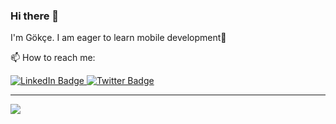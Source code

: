 ### Hi there 👋

I'm Gökçe. 
I am eager to learn mobile development🙌

📫 How to reach me:


<div id="badges">
  <a href="https://www.linkedin.com/in/gökçekahraman/">
    <img src="https://img.shields.io/badge/LinkedIn-blue?style=for-the-badge&logo=linkedin&logoColor=white" alt="LinkedIn Badge"/>
  </a>
 
  <a href="https://twitter.com/gokcekahramann">
    <img src="https://img.shields.io/badge/Twitter-blue?style=for-the-badge&logo=twitter&logoColor=white" alt="Twitter Badge"/>
  </a>
</div>



---
[![](https://visitcount.itsvg.in/api?id=GokceKahraman&icon=5&color=0)](https://visitcount.itsvg.in)

